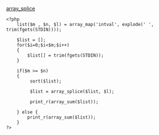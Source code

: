 [array_splice](https://github.com/Ryo-0912/laravel-learning/blob/main/%E9%85%8D%E5%88%97/%E8%A6%81%E7%B4%A0%E3%81%AE%E5%89%8A%E9%99%A4.md)


```
<?php
    list($m , $n, $l) = array_map('intval', explode(' ', trim(fgets(STDIN))));
    
    $list = [];
    for($i=0;$i<$m;$i++)
    {
        $list[] = trim(fgets(STDIN));
    }
    
    if($m >= $n)
    {
         sort($list);
    
         $list = array_splice($list, $l);
          
         print_r(array_sum($list));
        
    } else {
        print_r(array_sum($list));
    }
?>
```
